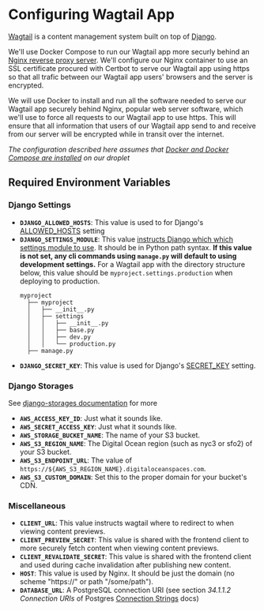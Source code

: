 # Configuring Wagtail App

[Wagtail](https://docs.wagtail.org/en/stable/index.html) is a content management system built on top of [Django](https://docs.djangoproject.com/en/4.1/).

We'll use Docker Compose to run our Wagtail app more securly behind an [Nginx reverse proxy server](https://www.nginx.com/resources/glossary/reverse-proxy-server/). We'll configure our Nginx container to use an SSL certificate procured with Certbot to serve our Wagtail app using https so that all trafic between our Wagtail app users' browsers and the server is encrypted.

We will use Docker to install and run all the software needed to serve our Wagtail app securely behind Nginx, popular web server software, which we'll use to force all requests to our Wagtail app to use https. This will ensure that all information that users of our Wagtail app send to and receive from our server will be encrypted while in transit over the internet. 

*The configuration described here assumes that [Docker and Docker Compose are installed](/docs/install-docker-and-compose.md) on our droplet*

## Required Environment Variables

### Django Settings
- **`DJANGO_ALLOWED_HOSTS`**: This value is used to for Django's [ALLOWED_HOSTS](https://docs.djangoproject.com/en/4.1/ref/settings/#allowed-hosts) setting
- **`DJANGO_SETTINGS_MODULE`**: This value [instructs Django which which settings module to use](https://docs.djangoproject.com/en/4.1/topics/settings/#designating-the-settings). It should be in Python path syntax. **If this value is not set, any cli commands using `manage.py` will default to using development settings.** For a Wagtail app with the directory structure below, this value should be `myproject.settings.production` when deploying to production.
  ```
  myproject
    ├── myproject
    │   ├── __init__.py
    │   ├── settings
    │   │   ├── __init__.py
    │   │   ├── base.py
    │   │   ├── dev.py
    │   │   └── production.py
    ├── manage.py
  ```
- **`DJANGO_SECRET_KEY`**: This value is used for Django's [SECRET_KEY](https://docs.djangoproject.com/en/4.0/ref/settings/#secret-key) setting.

### Django Storages
See [django-storages documentation](https://django-storages.readthedocs.io/en/latest/backends/digital-ocean-spaces.html) for more
- **`AWS_ACCESS_KEY_ID`**: Just what it sounds like.
- **`AWS_SECRET_ACCESS_KEY`**: Just what it sounds like. 
- **`AWS_STORAGE_BUCKET_NAME`**: The name of your S3 bucket.
- **`AWS_S3_REGION_NAME`**: The Digital Ocean region (such as nyc3 or sfo2) of your S3 bucket.
- **`AWS_S3_ENDPOINT_URL`**: The value of `https://${AWS_S3_REGION_NAME}.digitaloceanspaces.com`.
- **`AWS_S3_CUSTOM_DOMAIN`**: Set this to the proper domain for your bucket's CDN.

### Miscellaneous
- **`CLIENT_URL`**: This value instructs wagtail where to redirect to when viewing content previews.
- **`CLIENT_PREVIEW_SECRET`**: This value is shared with the frontend client to more securely fetch content when viewing content previews.
- **`CLIENT_REVALIDATE_SECRET`**: This value is shared with the frontend client and used during cache invalidation after publishing new content.
- **`HOST`**: This value is used by Nginx. It should be just the domain (no scheme "https://" or path "/some/path").
- **`DATABASE_URL`**: A PostgreSQL connection URI (see section *34.1.1.2 Connection URIs* of Postgres [Connection Strings](https://www.postgresql.org/docs/14/libpq-connect.html#LIBPQ-CONNSTRING) docs) 